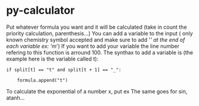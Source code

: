 # py-calculator
Put whatever formula you want and it will be calculated (take in count the priority calculation, parenthesis...)
You can add a variable to the input ( only known chemistry symbol accepted and make sure to add '_' at the end of each variable ex: 'm_') 
If you want to add your variable the line number refering to this function is arround 100.
The synthax to add a variable is (the example here is the variable called t):

    if split[t] == "t" and split[t + 1] == "_":

        formula.append("t")

To calculate the exponential of a number x, put ex
The same goes for sin, atanh...
